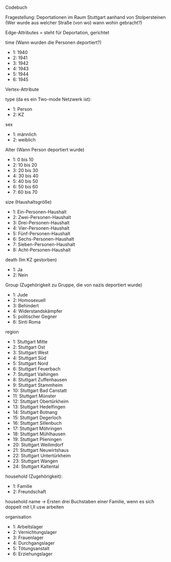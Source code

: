 Codebuch 

Fragestellung: Deportationen im Raum Stuttgart aanhand von Stolpersteinen (Wer wurde aus welcher Straße (von wo) wann wohin gebracht?)

Edge-Attributes
= steht für Deportation, gerichtet

time (Wann wurden die Personen deportiert?)
- 1: 1940
- 2: 1941
- 3: 1942
- 4: 1943
- 5: 1944
- 6: 1945




Vertex-Attribute

type (da es ein Two-mode Netzwerk ist):
- 1: Person
- 2: KZ

sex
- 1: männlich
- 2: weiblich

Alter (Wann Person deportiert wurde)
- 1: 0 bis 10
- 2: 10 bis 20 
- 3: 20 bis 30
- 4: 30 bis 40
- 5: 40 bis 50
- 6: 50 bis 60
- 7: 60 bis 70

size (Haushaltsgröße)
- 1: Ein-Personen-Haushalt
- 2: Zwei-Personen-Haushalt
- 3: Drei-Personen-Haushalt
- 4: Vier-Personen-Haushalt
- 5: Fünf-Personen-Haushalt
- 6: Sechs-Personen-Haushalt
- 7: Sieben-Personen-Haushalt
- 8: Acht-Personen-Haushalt

death (Im KZ gestorben)
- 1: Ja
- 2: Nein

Group (Zugehörigkeit zu Gruppe, die von nazis deportiert wurde)
- 1: Jude
- 2: Homosexuell
- 3: Behindert
- 4: Widerstandskämpfer
- 5: politischer Gegner
- 6: Sinti Roma

region
- 1: Stuttgart Mitte
- 2: Stuttgart Ost
- 3: Stuttgart West
- 4: Stuttgart Süd
- 5: Stuttgart Nord
- 6: Stuttgart Feuerbach
- 7: Stuttgart Vaihingen
- 8: Stuttgart Zuffenhausen
- 9: Stuttgart Stammheim
- 10: Stuttgart Bad Canstatt
- 11: Stuttgart Münster
- 12: Stuttgart Obertürkheim
- 13: Stuttgart Hedelfingen
- 14: Stuttgart Botnang
- 15: Stuttgart Degerloch
- 16: Stuttgart Sillenbuch
- 17: Stuttgart Möhringen
- 18: Stuttgart Mühlhausen
- 19: Stuttgart Plieningen
- 20: Stuttgart Weilimdorf
- 21: Stuttgart Neuwirtshaus 
- 22: Stuttgart Untertürkheim
- 23: Stuttgart Wangen
- 24: Stuttgart Kaltental

household (Zugehörigkeit):
- 1: Familie
- 2: Freundschaft

household name
-> Ersten drei Buchstaben einer Familie, wenn es sich doppelt mit I,II usw arbeiten

organisation
- 1: Arbeitslager
- 2: Vernichtungslager
- 3: Frauenlager
- 4: Durchgangslager
- 5: Tötungsanstalt
- 6: Erziehungslager
